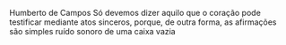 Humberto de Campos
Só devemos dizer aquilo que o coração pode testificar mediante atos sinceros, porque, de outra forma, as afirmações são simples ruído sonoro de uma caixa vazia
